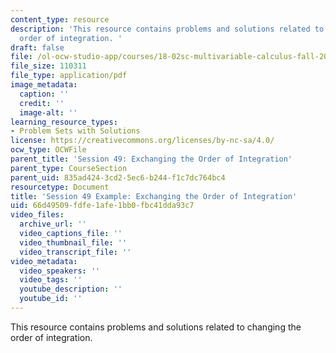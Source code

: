 ```yaml
---
content_type: resource
description: 'This resource contains problems and solutions related to changing the
  order of integration. '
draft: false
file: /ol-ocw-studio-app/courses/18-02sc-multivariable-calculus-fall-2010/66d49509fdfe1afe1bb0fbc41dda93c7_MIT18_02SC_we_20_comb.pdf
file_size: 110311
file_type: application/pdf
image_metadata:
  caption: ''
  credit: ''
  image-alt: ''
learning_resource_types:
- Problem Sets with Solutions
license: https://creativecommons.org/licenses/by-nc-sa/4.0/
ocw_type: OCWFile
parent_title: 'Session 49: Exchanging the Order of Integration'
parent_type: CourseSection
parent_uid: 835ad424-3cd2-5ec6-b244-f1c7dc764bc4
resourcetype: Document
title: 'Session 49 Example: Exchanging the Order of Integration'
uid: 66d49509-fdfe-1afe-1bb0-fbc41dda93c7
video_files:
  archive_url: ''
  video_captions_file: ''
  video_thumbnail_file: ''
  video_transcript_file: ''
video_metadata:
  video_speakers: ''
  video_tags: ''
  youtube_description: ''
  youtube_id: ''
---
```

This resource contains problems and solutions related to changing the order of integration.